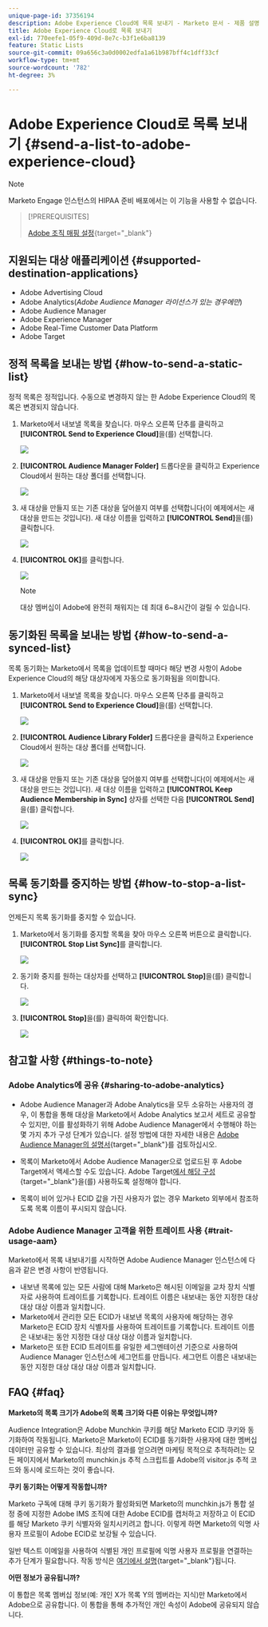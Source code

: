 ```yaml
---
unique-page-id: 37356194
description: Adobe Experience Cloud에 목록 보내기 - Marketo 문서 - 제품 설명서
title: Adobe Experience Cloud로 목록 보내기
exl-id: 770eefe1-05f9-409d-8e7c-b3f1e6ba8139
feature: Static Lists
source-git-commit: 09a656c3a0d0002edfa1a61b987bff4c1dff33cf
workflow-type: tm+mt
source-wordcount: '782'
ht-degree: 3%

---
```


# Adobe Experience Cloud로 목록 보내기 {#send-a-list-to-adobe-experience-cloud}

>[!NOTE]
>
>Marketo Engage 인스턴스의 HIPAA 준비 배포에서는 이 기능을 사용할 수 없습니다.

>[!PREREQUISITES]
>
>[Adobe 조직 매핑 설정](/help/marketo/product-docs/adobe-experience-cloud-integrations/set-up-adobe-organization-mapping.md){target="_blank"}

## 지원되는 대상 애플리케이션 {#supported-destination-applications}

* Adobe Advertising Cloud
* Adobe Analytics(_Adobe Audience Manager 라이선스가 있는 경우에만_)
* Adobe Audience Manager
* Adobe Experience Manager
* Adobe Real-Time Customer Data Platform
* Adobe Target

## 정적 목록을 보내는 방법 {#how-to-send-a-static-list}

정적 목록은 정적입니다. 수동으로 변경하지 않는 한 Adobe Experience Cloud의 목록은 변경되지 않습니다.

1. Marketo에서 내보낼 목록을 찾습니다. 마우스 오른쪽 단추를 클릭하고 **[!UICONTROL Send to Experience Cloud]**&#x200B;을(를) 선택합니다.

   ![](assets/send-a-list-to-adobe-experience-cloud-1.png)

1. **[!UICONTROL Audience Manager Folder]** 드롭다운을 클릭하고 Experience Cloud에서 원하는 대상 폴더를 선택합니다.

   ![](assets/send-a-list-to-adobe-experience-cloud-2.png)

1. 새 대상을 만들지 또는 기존 대상을 덮어쓸지 여부를 선택합니다(이 예제에서는 새 대상을 만드는 것입니다). 새 대상 이름을 입력하고 **[!UICONTROL Send]**&#x200B;을(를) 클릭합니다.

   ![](assets/send-a-list-to-adobe-experience-cloud-3.png)

1. **[!UICONTROL OK]**&#x200B;를 클릭합니다.

   ![](assets/send-a-list-to-adobe-experience-cloud-4.png)

   >[!NOTE]
   >
   >대상 멤버십이 Adobe에 완전히 채워지는 데 최대 6~8시간이 걸릴 수 있습니다.

## 동기화된 목록을 보내는 방법 {#how-to-send-a-synced-list}

목록 동기화는 Marketo에서 목록을 업데이트할 때마다 해당 변경 사항이 Adobe Experience Cloud의 해당 대상자에게 자동으로 동기화됨을 의미합니다.

1. Marketo에서 내보낼 목록을 찾습니다. 마우스 오른쪽 단추를 클릭하고 **[!UICONTROL Send to Experience Cloud]**&#x200B;을(를) 선택합니다.

   ![](assets/send-a-list-to-adobe-experience-cloud-5.png)

1. **[!UICONTROL Audience Library Folder]** 드롭다운을 클릭하고 Experience Cloud에서 원하는 대상 폴더를 선택합니다.

   ![](assets/send-a-list-to-adobe-experience-cloud-6.png)

1. 새 대상을 만들지 또는 기존 대상을 덮어쓸지 여부를 선택합니다(이 예제에서는 새 대상을 만드는 것입니다). 새 대상 이름을 입력하고 **[!UICONTROL Keep Audience Membership in Sync]** 상자를 선택한 다음 **[!UICONTROL Send]**&#x200B;을(를) 클릭합니다.

   ![](assets/send-a-list-to-adobe-experience-cloud-7.png)

1. **[!UICONTROL OK]**&#x200B;를 클릭합니다.

   ![](assets/send-a-list-to-adobe-experience-cloud-8.png)

## 목록 동기화를 중지하는 방법 {#how-to-stop-a-list-sync}

언제든지 목록 동기화를 중지할 수 있습니다.

1. Marketo에서 동기화를 중지할 목록을 찾아 마우스 오른쪽 버튼으로 클릭합니다. **[!UICONTROL Stop List Sync]**&#x200B;를 클릭합니다.

   ![](assets/send-a-list-to-adobe-experience-cloud-9.png)

1. 동기화 중지를 원하는 대상자를 선택하고 **[!UICONTROL Stop]**&#x200B;을(를) 클릭합니다.

   ![](assets/send-a-list-to-adobe-experience-cloud-10.png)

1. **[!UICONTROL Stop]**&#x200B;을(를) 클릭하여 확인합니다.

   ![](assets/send-a-list-to-adobe-experience-cloud-11.png)

## 참고할 사항 {#things-to-note}

### Adobe Analytics에 공유 {#sharing-to-adobe-analytics}

* Adobe Audience Manager과 Adobe Analytics을 모두 소유하는 사용자의 경우, 이 통합을 통해 대상을 Marketo에서 Adobe Analytics 보고서 세트로 공유할 수 있지만, 이를 활성화하기 위해 Adobe Audience Manager에서 수행해야 하는 몇 가지 추가 구성 단계가 있습니다. 설정 방법에 대한 자세한 내용은 [Adobe Audience Manager의 설명서](https://experienceleague.adobe.com/docs/analytics/integration/audience-analytics/mc-audiences-aam.html){target="_blank"}를 검토하십시오.

* 목록이 Marketo에서 Adobe Audience Manager으로 업로드된 후 Adobe Target에서 액세스할 수도 있습니다. Adobe Target[에서 해당 구성 ](https://experienceleague.adobe.com/en/docs/target/using/integrate/audience-manager-target-integration){target="_blank"}을(를) 사용하도록 설정해야 합니다.

* 목록이 비어 있거나 ECID 값을 가진 사용자가 없는 경우 Marketo 외부에서 참조하도록 목록 이름이 푸시되지 않습니다.

### Adobe Audience Manager 고객을 위한 트레이트 사용 {#trait-usage-aam}

Marketo에서 목록 내보내기를 시작하면 Adobe Audience Manager 인스턴스에 다음과 같은 변경 사항이 반영됩니다.

* 내보낸 목록에 있는 모든 사람에 대해 Marketo은 해시된 이메일을 교차 장치 식별자로 사용하여 트레이트를 기록합니다. 트레이트 이름은 내보내는 동안 지정한 대상 대상 대상 이름과 일치합니다.
* Marketo에서 관리한 모든 ECID가 내보낸 목록의 사용자에 해당하는 경우 Marketo은 ECID 장치 식별자를 사용하여 트레이트를 기록합니다. 트레이트 이름은 내보내는 동안 지정한 대상 대상 대상 이름과 일치합니다.
* Marketo은 또한 ECID 트레이트를 유일한 세그멘테이션 기준으로 사용하여 Audience Manager 인스턴스에 세그먼트를 만듭니다. 세그먼트 이름은 내보내는 동안 지정한 대상 대상 대상 이름과 일치합니다.

## FAQ {#faq}

**Marketo의 목록 크기가 Adobe의 목록 크기와 다른 이유는 무엇입니까?**

Audience Integration은 Adobe Munchkin 쿠키를 해당 Marketo ECID 쿠키와 동기화하여 작동됩니다. Marketo은 Marketo이 ECID를 동기화한 사용자에 대한 멤버십 데이터만 공유할 수 있습니다. 최상의 결과를 얻으려면 마케팅 목적으로 추적하려는 모든 페이지에서 Marketo의 munchkin.js 추적 스크립트를 Adobe의 visitor.js 추적 코드와 동시에 로드하는 것이 좋습니다.

**쿠키 동기화는 어떻게 작동합니까?**

Marketo 구독에 대해 쿠키 동기화가 활성화되면 Marketo의 munchkin.js가 통합 설정 중에 지정한 Adobe IMS 조직에 대한 Adobe ECID를 캡처하고 저장하고 이 ECID를 해당 Marketo 쿠키 식별자와 일치시키려고 합니다. 이렇게 하면 Marketo의 익명 사용자 프로필이 Adobe ECID로 보강될 수 있습니다.

일반 텍스트 이메일을 사용하여 식별된 개인 프로필에 익명 사용자 프로필을 연결하는 추가 단계가 필요합니다. 작동 방식은 [여기에서 설명](/help/marketo/product-docs/reporting/basic-reporting/report-activity/tracking-anonymous-activity-and-people.md){target="_blank"}됩니다.

**어떤 정보가 공유됩니까?**

이 통합은 목록 멤버십 정보(예: 개인 X가 목록 Y의 멤버라는 지식)만 Marketo에서 Adobe으로 공유합니다. 이 통합을 통해 추가적인 개인 속성이 Adobe에 공유되지 않습니다.
